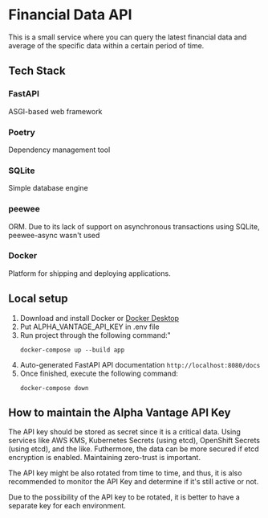 # Financial Data API

This is a small service where you can query the latest financial data and average of the specific data within a certain period of time.

## Tech Stack

### FastAPI

ASGI-based web framework

### Poetry

Dependency management tool

### SQLite

Simple database engine

### peewee

ORM. Due to its lack of support on asynchronous transactions using SQLite, peewee-async wasn't used

### Docker

Platform for shipping and deploying applications.

## Local setup

1. Download and install Docker or [Docker Desktop](https://www.docker.com/products/docker-desktop/)
2. Put ALPHA_VANTAGE_API_KEY in .env file
3. Run project through the following command:"
   ```commandline
   docker-compose up --build app
   ```
4. Auto-generated FastAPI API documentation `http://localhost:8080/docs`
5. Once finished, execute the following command:
   ```commandline
   docker-compose down
   ```

## How to maintain the Alpha Vantage API Key
The API key should be stored as secret since it is a critical data. Using services like AWS KMS, Kubernetes Secrets (using etcd), OpenShift Secrets (using etcd), and the like. Futhermore, the data can be more secured if etcd encryption is enabled.  Maintaining zero-trust is important.

The API key might be also rotated from time to time, and thus, it is also recommended to monitor the API Key and determine if it's still active or not.

Due to the possibility of the API key to be rotated, it is better to have a separate key for each environment.
